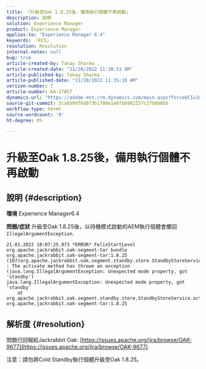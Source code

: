 ```yaml
---
title: 「升級至Oak 1.8.25後，備用執行個體不再啟動」
description: 說明
solution: Experience Manager
product: Experience Manager
applies-to: "Experience Manager 6.4"
keywords: 「KCS」
resolution: Resolution
internal-notes: null
bug: true
article-created-by: Tanay Sharma .
article-created-date: "11/28/2022 11:20:53 AM"
article-published-by: Tanay Sharma .
article-published-date: "11/28/2022 11:35:18 AM"
version-number: 7
article-number: KA-17857
dynamics-url: "https://adobe-ent.crm.dynamics.com/main.aspx?forceUCI=1&pagetype=entityrecord&etn=knowledgearticle&id=21e459b3-0e6f-ed11-9562-6045bd006239"
source-git-commit: 2ca6b9df6d073b1700e1e8fbb982157c27b000bb
workflow-type: tm+mt
source-wordcount: '0'
ht-degree: 0%

---
```


# 升級至Oak 1.8.25後，備用執行個體不再啟動

## 說明 {#description}

<b>環境</b>
Experience Manager6.4


<b>問題/症狀</b>
升級至Oak 1.8.25後，以待機模式啟動的AEM執行個體會擲回 `IllegalArgumentException`.


```
21.01.2022 18:07:25.073 *ERROR* FelixStartLevel org.apache.jackrabbit.oak-segment-tar bundle org.apache.jackrabbit.oak-segment-tar:1.8.25 (107)org.apache.jackrabbit.oak.segment.standby.store.StandbyStoreService(242) : The activate method has thrown an exception (java.lang.IllegalArgumentException: Unexpected mode property, got 'standby')
java.lang.IllegalArgumentException: Unexpected mode property, got 'standby'
    at org.apache.jackrabbit.oak.segment.standby.store.StandbyStoreService.activate(StandbyStoreService.java:157) org.apache.jackrabbit.oak-segment-tar:1.8.25
```





## 解析度 {#resolution}


問題已回報給Jackrabbit Oak: [https://issues.apache.org/jira/browse/OAK-9677](https://issues.apache.org/jira/browse/OAK-9677).

注意：請勿將Cold Standby執行個體升級至Oak 1.8.25。


